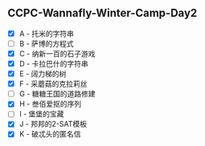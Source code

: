## CCPC-Wannafly-Winter-Camp-Day2
- [X] A - 托米的字符串
- [ ] B - 萨博的方程式
- [X] C - 纳新一百的石子游戏
- [X] D - 卡拉巴什的字符串
- [X] E - 阔力梯的树
- [X] F - 采蘑菇的克拉莉丝
- [ ] G - 糖糖王国的道路修建
- [X] H - 叁佰爱抠的序列
- [ ] I - 堡堡的宝藏
- [X] J - 邦邦的2-SAT模板
- [X] K - 破忒头的匿名信
